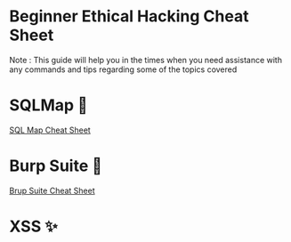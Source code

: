 # Beginner Ethical Hacking Cheat Sheet

Note : This guide will help you in the times when you need assistance with any commands and tips regarding some of the topics covered


# SQLMap 💉

[SQL Map Cheat Sheet](SQLmap-Cheatsheet.md)

# Burp Suite 🥴

[Brup Suite Cheat Sheet](Brup-CheatSheet.md)

# XSS ✨
